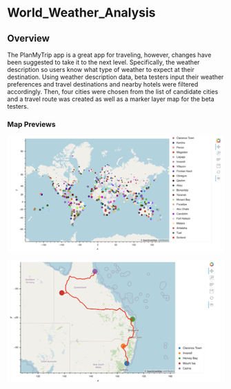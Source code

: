 # World_Weather_Analysis

## Overview

The PlanMyTrip app is a great app for traveling, however, changes have been suggested to take it to the next level. Specifically, the weather description so users know what type of weather to expect at their destination. Using weather description data, beta testers input their weather preferences and travel destinations and nearby hotels were filtered accordingly. Then, four cities were chosen from the list of candidate cities and a travel route was created as well as a marker layer map for the beta testers. 

### Map Previews

![WeatherPy_vacationmap](Vacation_Search/WeatherPy_vacationmap.png)

![WeatherPy_travelmap](Vacation_Itinerary/WeatherPy_travelmap.png)
